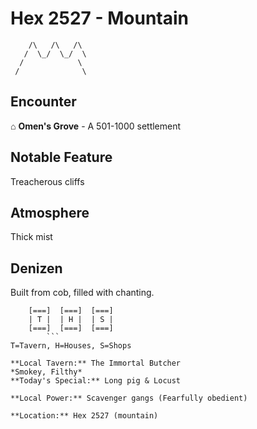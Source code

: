 # Hex 2527 - Mountain
```
    /\   /\   /\
   /  \_/  \_/  \
  /            \
 /              \
```

## Encounter

⌂ **Omen's Grove** - A 501-1000 settlement

## Notable Feature

Treacherous cliffs

## Atmosphere

Thick mist

## Denizen

Built from cob, filled with chanting.

```
    [===]  [===]  [===]
    | T |  | H |  | S |
    [===]  [===]  [===]
        ```
T=Tavern, H=Houses, S=Shops

**Local Tavern:** The Immortal Butcher
*Smokey, Filthy*
**Today's Special:** Long pig & Locust

**Local Power:** Scavenger gangs (Fearfully obedient)

**Location:** Hex 2527 (mountain)
